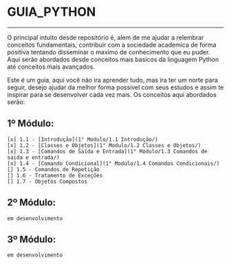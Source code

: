 # GUIA_PYTHON
 
 ***
 
 O principal intuito desde repositório é, alem de me ajudar a relembrar conceitos fundamentais, contribuir com a sociedade academica de forma positiva tentando disseminar o maximo de conhecimento que eu puder. Aqui serão abordados desde conceitos mais basicos da linguagem Python até conceitos mais avançados. 

 Este é um guia, aqui você não ira aprender tudo, mas ira ter um norte para seguir, desejo ajudar da melhor forma possível com seus estudos e assim te inspirar para se desenvolver cada vez mais. Os conceitos aqui abordados serão:

 ## 1º Módulo:
    [x] 1.1 - [Introdução](1° Modulo/1.1 Introdução/)
    [x] 1.2 - [Classes e Objetos](1° Modulo/1.2 Classes e Objetos/)
    [x] 1.3 - [Comandos de Saída e Entrada](1° Modulo/1.3 Comandos de saida e entrada/)
    [x] 1.4 - [Comando Condicional](1° Modulo/1.4 Comandos Condicionais/)
    [] 1.5 - Comandos de Repetição
    [] 1.6 - Tratamento de Exceções
    [] 1.7 - Objetos Compostos

## 2º Módulo:
    em desenvolvimento

## 3º Módulo:
    em desenvolvimento